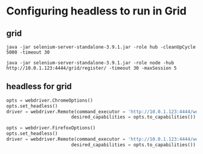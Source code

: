 # Configuring headless to run in Grid 

## grid

`java -jar selenium-server-standalone-3.9.1.jar -role hub -cleanUpCycle 5000 -timeout 30`

`java -jar selenium-server-standalone-3.9.1.jar -role node -hub http://10.0.1.123:4444/grid/register/ -timeout 30 -maxSession 5`


## headless for grid 

```python
opts = webdriver.ChromeOptions()
opts.set_headless()
driver = webdriver.Remote(command_executor = 'http://10.0.1.123:4444/wd/hub', 
                        desired_capabilities = opts.to_capabilities())
```

```python
opts = webdriver.FirefoxOptions()
opts.set_headless()
driver = webdriver.Remote(command_executor = 'http://10.0.1.123:4444/wd/hub', 
                        desired_capabilities = opts.to_capabilities())
```
